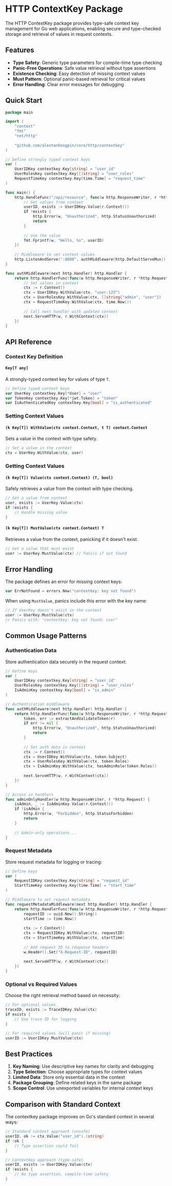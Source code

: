 # HTTP ContextKey Package

The HTTP ContextKey package provides type-safe context key management for Go web applications, enabling secure and type-checked storage and retrieval of values in request contexts.

## Features

- **Type Safety**: Generic type parameters for compile-time type checking
- **Panic-Free Operations**: Safe value retrieval without type assertions
- **Existence Checking**: Easy detection of missing context values
- **Must Pattern**: Optional panic-based retrieval for critical values
- **Error Handling**: Clear error messages for debugging

## Quick Start

```go
package main

import (
    "context"
    "fmt"
    "net/http"
    
    "github.com/alextanhongpin/core/http/contextkey"
)

// Define strongly typed context keys
var (
    UserIDKey contextkey.Key[string] = "user_id"
    UserRolesKey contextkey.Key[[]string] = "user_roles"
    RequestTimeKey contextkey.Key[time.Time] = "request_time"
)

func main() {
    http.HandleFunc("/api/resource", func(w http.ResponseWriter, r *http.Request) {
        // Get values from context
        userID, exists := UserIDKey.Value(r.Context())
        if !exists {
            http.Error(w, "Unauthorized", http.StatusUnauthorized)
            return
        }
        
        // Use the value
        fmt.Fprintf(w, "Hello, %s", userID)
    })
    
    // Middleware to set context values
    http.ListenAndServe(":8080", authMiddleware(http.DefaultServeMux))
}

func authMiddleware(next http.Handler) http.Handler {
    return http.HandlerFunc(func(w http.ResponseWriter, r *http.Request) {
        // Set values in context
        ctx := r.Context()
        ctx = UserIDKey.WithValue(ctx, "user-123")
        ctx = UserRolesKey.WithValue(ctx, []string{"admin", "user"})
        ctx = RequestTimeKey.WithValue(ctx, time.Now())
        
        // Call next handler with updated context
        next.ServeHTTP(w, r.WithContext(ctx))
    })
}
```

## API Reference

### Context Key Definition

#### `Key[T any]`

A strongly-typed context key for values of type `T`.

```go
// Define typed context keys
var UserKey contextkey.Key[*User] = "user"
var TokenKey contextkey.Key[*jwt.Token] = "token"
var IsAuthenticatedKey contextkey.Key[bool] = "is_authenticated"
```

### Setting Context Values

#### `(k Key[T]) WithValue(ctx context.Context, t T) context.Context`

Sets a value in the context with type safety.

```go
// Set a value in the context
ctx = UserKey.WithValue(ctx, user)
```

### Getting Context Values

#### `(k Key[T]) Value(ctx context.Context) (T, bool)`

Safely retrieves a value from the context with type checking.

```go
// Get a value from context
user, exists := UserKey.Value(ctx)
if !exists {
    // Handle missing value
}
```

#### `(k Key[T]) MustValue(ctx context.Context) T`

Retrieves a value from the context, panicking if it doesn't exist.

```go
// Get a value that must exist
user := UserKey.MustValue(ctx) // Panics if not found
```

## Error Handling

The package defines an error for missing context keys:

```go
var ErrNotFound = errors.New("contextkey: key not found")
```

When using `MustValue`, panics include this error with the key name:

```go
// If UserKey doesn't exist in the context
user := UserKey.MustValue(ctx)
// Panics with: "contextkey: key not found: user"
```

## Common Usage Patterns

### Authentication Data

Store authentication data securely in the request context:

```go
// Define keys
var (
    UserIDKey contextkey.Key[string] = "user_id"
    UserRolesKey contextkey.Key[[]string] = "user_roles"
    IsAdminKey contextkey.Key[bool] = "is_admin"
)

// Authentication middleware
func authMiddleware(next http.Handler) http.Handler {
    return http.HandlerFunc(func(w http.ResponseWriter, r *http.Request) {
        token, err := extractAndValidateToken(r)
        if err != nil {
            http.Error(w, "Unauthorized", http.StatusUnauthorized)
            return
        }
        
        // Set auth data in context
        ctx := r.Context()
        ctx = UserIDKey.WithValue(ctx, token.Subject)
        ctx = UserRolesKey.WithValue(ctx, token.Roles)
        ctx = IsAdminKey.WithValue(ctx, hasAdminRole(token.Roles))
        
        next.ServeHTTP(w, r.WithContext(ctx))
    })
}

// Access in handlers
func adminOnlyHandler(w http.ResponseWriter, r *http.Request) {
    isAdmin, _ := IsAdminKey.Value(r.Context())
    if !isAdmin {
        http.Error(w, "Forbidden", http.StatusForbidden)
        return
    }
    
    // Admin-only operations...
}
```

### Request Metadata

Store request metadata for logging or tracing:

```go
// Define keys
var (
    RequestIDKey contextkey.Key[string] = "request_id"
    StartTimeKey contextkey.Key[time.Time] = "start_time"
)

// Middleware to set request metadata
func requestMetadataMiddleware(next http.Handler) http.Handler {
    return http.HandlerFunc(func(w http.ResponseWriter, r *http.Request) {
        requestID := uuid.New().String()
        startTime := time.Now()
        
        ctx := r.Context()
        ctx = RequestIDKey.WithValue(ctx, requestID)
        ctx = StartTimeKey.WithValue(ctx, startTime)
        
        // Add request ID to response headers
        w.Header().Set("X-Request-ID", requestID)
        
        next.ServeHTTP(w, r.WithContext(ctx))
    })
}
```

### Optional vs Required Values

Choose the right retrieval method based on necessity:

```go
// For optional values
traceID, exists := TraceIDKey.Value(ctx)
if exists {
    // Use trace ID for logging
}

// For required values (will panic if missing)
userID := UserIDKey.MustValue(ctx)
```

## Best Practices

1. **Key Naming**: Use descriptive key names for clarity and debugging
2. **Type Selection**: Choose appropriate types for context values
3. **Limited Data**: Store only essential data in the context
4. **Package Grouping**: Define related keys in the same package
5. **Scope Control**: Use unexported variables for internal context keys

## Comparison with Standard Context

The contextkey package improves on Go's standard context in several ways:

```go
// Standard context approach (unsafe)
userID, ok := ctx.Value("user_id").(string)
if !ok {
    // Type assertion could fail
}

// Contextkey approach (type-safe)
userID, exists := UserIDKey.Value(ctx)
if !exists {
    // No type assertion, compile-time safety
}
```
